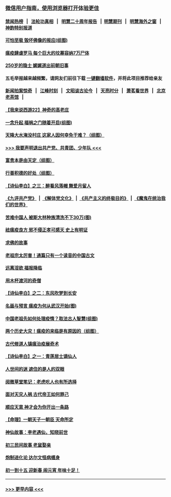 ### [微信用户指南，使用浏览器打开体验更佳](https://github.com/gfw-breaker/banned-news1/blob/master/indexes/wechat-guide.md?t=0)
#### [禁闻热榜](热点新闻.md?t=0)  &nbsp;&nbsp;|&nbsp;&nbsp; [法轮功真相](https://github.com/gfw-breaker/truth/blob/master/README.md?t=0) &nbsp;&nbsp;|&nbsp;&nbsp; [明慧二十周年报告](https://github.com/gfw-breaker/mh-reports/blob/master/README.md?t=0) &nbsp;&nbsp;|&nbsp;&nbsp;[明慧期刊](https://github.com/gfw-breaker/mh-qikan) &nbsp;&nbsp;|&nbsp;&nbsp; [明慧海外之窗](https://github.com/gfw-breaker/mh-news/blob/master/README.md?t=0) &nbsp;&nbsp;|&nbsp;&nbsp; [神韵特别报道](https://github.com/gfw-breaker/mh-news/blob/master/shenyun.md?t=0)
#### [可怕至极 毁坏佛像的报应(组图)](../pages/prog647/a102769779.md?t=02060411) 
#### [瘟疫肆虐罗马 每个巨大的坟墓容纳7万尸体](../pages/prog647/a102769736.md?t=02060411) 
#### [250岁的隐士 娓娓道出前朝旧事](../pages/prog647/a102769724.md?t=02060411) 
#### 五毛举报越来越频繁，请网友们前往下载 [一键翻墙软件](https://github.com/gfw-breaker/ssr-accounts)，并将此项目推荐给亲友
#### [新闻拍案惊奇](https://github.com/gfw-breaker/banned-news1/blob/master/pages/link4.md) &nbsp;&nbsp;|&nbsp;&nbsp; [江峰时刻](https://github.com/gfw-breaker/banned-news1/blob/master/pages/link4.md) &nbsp;&nbsp;|&nbsp;&nbsp; [文昭谈古论今](https://github.com/gfw-breaker/banned-news1/blob/master/pages/link4.md) &nbsp;&nbsp;|&nbsp;&nbsp; [天亮时分](https://github.com/gfw-breaker/banned-news1/blob/master/pages/link4.md) &nbsp;&nbsp;|&nbsp;&nbsp; [萧茗看世界](https://github.com/gfw-breaker/banned-news1/blob/master/pages/link4.md) &nbsp;&nbsp;|&nbsp;&nbsp; [北京老茶馆](https://github.com/gfw-breaker/banned-news1/blob/master/pages/link4.md) &nbsp;&nbsp;|&nbsp;&nbsp; 
#### [【我来说西游22】神奇的高老庄](../pages/prog647/a102769588.md?t=02060411) 
#### [一念升起 福祸之门随着开启(组图)](../pages/prog647/a102768825.md?t=02060411) 
#### [天降大水淹没村庄 这家人因何幸免于难？（组图）](../pages/prog647/a102768813.md?t=02060411) 
#### [>>> 我要声明退出共产党、共青团、少年队 <<<](https://github.com/begood0513/goodnews/blob/master/quit/letter.md) 
#### [富贵本是由天定（组图）](../pages/prog647/a102767839.md?t=02060411) 
#### [行善积德的好处（组图）](../pages/prog647/a102767818.md?t=02060411) 
#### [【诗仙李白】之三：醉看风落帽 舞爱月留人](../pages/prog647/a102767267.md?t=02060411) 
#### [《九评共产党》](https://github.com/begood0513/9ping.md/blob/master/README.md) &nbsp;|&nbsp; [《解体党文化》](../../../../jtdwh.md/blob/master/README.md)  &nbsp;|&nbsp; [《共产主义的终极目的》](../../../../gczydzjmd.md/blob/master/README.md) &nbsp;|&nbsp; [《魔鬼在统治我们的世界》](../../../../mgztzwmdsj.md/blob/master/README.md) 
#### [苦难中国人 被斯大林种族清洗不下30万(图)](../pages/prog647/a102767355.md?t=02060411) 
#### [祛瘟疫良方 邪不侵正孝可感天 史上有明证](../pages/prog647/a102766434.md?t=02060411) 
#### [求佛的故事](../pages/prog647/a102766422.md?t=02060411) 
#### [老祖宗太厉害！通篇只有一个读音的中国古文](../pages/prog647/a102766206.md?t=02060411) 
#### [远离淫欲 福报降临](../pages/prog647/a102765378.md?t=02060411) 
#### [用木杯渡河的奇僧](../pages/prog647/a102765363.md?t=02060411) 
#### [【诗仙李白】之二：东风吹梦到长安](../pages/prog647/a102765209.md?t=02060411) 
#### [名画与预言 瘟疫为何从武汉开始(图)](../pages/prog647/a102764474.md?t=02060411) 
#### [中国老祖先如何处理疫情？取法古人智慧(组图)](../pages/prog647/a102764472.md?t=02060411) 
#### [两个历史大灾！瘟疫的来临是有原因的（组图）](../pages/prog647/a102764462.md?t=02060411) 
#### [古代修道人镇瘟治疫展奇术](../pages/prog647/a102764286.md?t=02060411) 
#### [【诗仙李白】之一：青莲居士谪仙人](../pages/prog647/a102764251.md?t=02060411) 
#### [人世间的迷 遮住的是人的双眼](../pages/prog647/a102763589.md?t=02060411) 
#### [阅微草堂笔记：老虎吃人也有所选择](../pages/prog647/a102763565.md?t=02060411) 
#### [面对天灾人祸 古代帝王如何罪己](../pages/prog647/a102762583.md?t=02060411) 
#### [顺应天意 神才会为你开出一条路](../pages/prog647/a102762633.md?t=02060411) 
#### [【命理】一朝天子一朝臣 天命所定](../pages/prog647/a102762621.md?t=02060411) 
#### [神仙故事：李老遇仙，知晓前世](../pages/prog647/a102761966.md?t=02060411) 
#### [初三民间故事 老鼠娶亲](../pages/prog647/a102761805.md?t=02060411) 
#### [炮制进化论 达尔文怪病缠身](../pages/prog647/a102761776.md?t=02060411) 
#### [初一到十五 迎新春 闹元宵 年味十足！](../pages/prog647/a102759846.md?t=02060411) 

----
#### [ >>> 更早内容 <<< ](../indexes/prog647-earlier.md)
